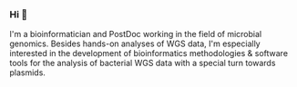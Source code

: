 ### Hi 👋
I'm a bioinformatician and PostDoc working in the field of microbial genomics.
Besides hands-on analyses of WGS data, I'm especially interested in the development of bioinformatics methodologies & software tools for the analysis of bacterial WGS data with a special turn towards plasmids.
